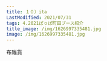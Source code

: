 ```yaml
---
title: １０）ita
LastModified: 2021/07/31
tags: 4.2021ぽっぽ町田ブース紹介
title_image: /img/1626997335481.jpg
image: /img/1626997335481.jpg
---
```

布雑貨